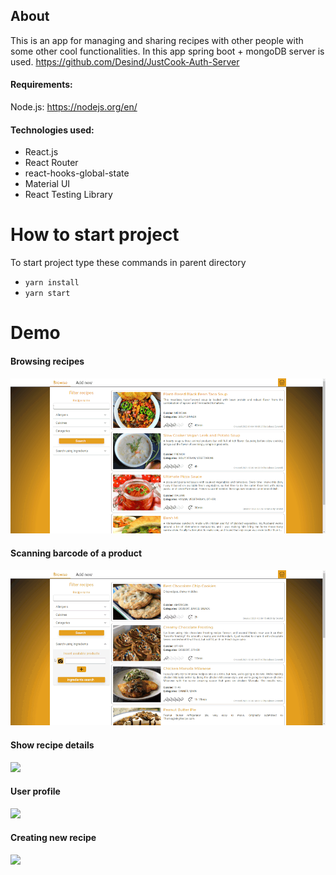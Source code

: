 ## About

This is an app for managing and sharing recipes with other people with some other cool functionalities.
In this app spring boot + mongoDB server is used. https://github.com/Desind/JustCook-Auth-Server
#### Requirements:
Node.js:
https://nodejs.org/en/

#### Technologies used:
- React.js
- React Router
- react-hooks-global-state
- Material UI
- React Testing Library



# How to start project

To start project type these commands in parent directory
* `yarn install`
* `yarn start`


# Demo
#### Browsing recipes
![](./demo/browse.gif)

#### Scanning barcode of a product
![](./demo/scan.gif)

#### Show recipe details
![](./demo/details.gif)

#### User profile
![](https://i.imgur.com/7PgBCE0.gif)

#### Creating new recipe
![](./demo/new.gif)



